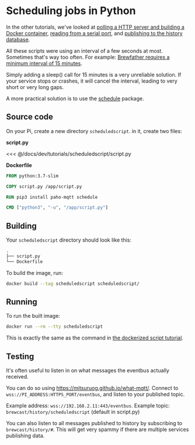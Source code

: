 # Scheduling jobs in Python

In the other tutorials, we've looked at [polling a HTTP server and building a Docker container](../brewscript/), [reading from a serial port](../serialscript/), and [publishing to the history database](../pubscript/).

All these scripts were using an interval of a few seconds at most. Sometimes that's way too often.
For example: [Brewfather requires a minimum interval of 15 minutes](https://docs.brewfather.app/integrations/custom-stream).

Simply adding a sleep() call for 15 minutes is a very unreliable solution. If your service stops or crashes, it will cancel the interval, leading to very short or very long gaps.

A more practical solution is to use the [schedule](https://github.com/dbader/schedule) package.

## Source code

On your Pi, create a new directory `scheduledscript`. in it, create two files:

**script.py**

<<< @/docs/dev/tutorials/scheduledscript/script.py

**Dockerfile**

```Dockerfile
FROM python:3.7-slim

COPY script.py /app/script.py

RUN pip3 install paho-mqtt schedule

CMD ["python3", "-u", "/app/script.py"]

```

## Building

Your `scheduledscript` directory should look like this:

```txt
.
├── script.py
└── Dockerfile
```

To build the image, run:

```sh
docker build --tag scheduledscript scheduledscript/
```

## Running

To run the built image:

```sh
docker run --rm --tty scheduledscript
```

This is exactly the same as the command in [the dockerized script tutorial](../brewscript/).

## Testing

It's often useful to listen in on what messages the eventbus actually received.

You can do so using <https://mitsuruog.github.io/what-mqtt/>.
Connect to `wss://PI_ADDRESS:HTTPS_PORT/eventbus`, and listen to your published topic.

Example address: `wss://192.168.2.11:443/eventbus`.
Example topic: `brewcast/history/scheduledscript` (default in script.py)

You can also listen to all messages published to history by subscribing to `brewcast/history/#`. This will get very spammy if there are multiple services publishing data.
